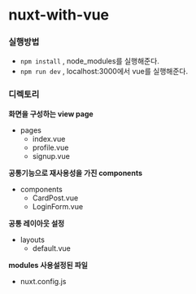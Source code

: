# nuxt-with-vue



### 실행방법

- `npm install` , node_modules를 실행해준다.
- `npm run dev` , localhost:3000에서 vue를 실행해준다.

### 디렉토리

**화면을 구성하는 view page**
- pages
  - index.vue
  - profile.vue
  - signup.vue

**공통기능으로 재사용성을 가진 components**
- components
  - CardPost.vue
  - LoginForm.vue

**공통 레이아웃 설정**
- layouts
  - default.vue

**modules 사용설정된 파일**
- nuxt.config.js



